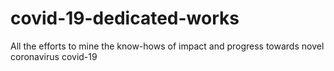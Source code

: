 # covid-19-dedicated-works
All the efforts to mine the know-hows of impact and progress towards novel coronavirus covid-19
